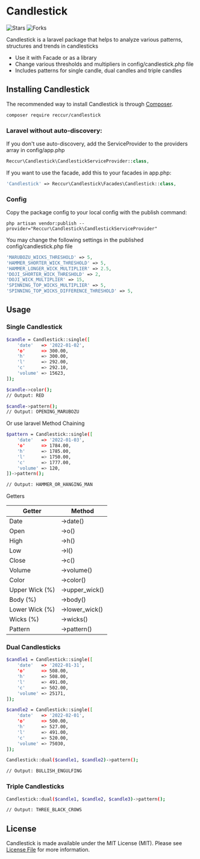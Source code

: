 # Candlestick

![Stars](https://img.shields.io/github/stars/reccur/candlestick-package)
![Forks](https://img.shields.io/github/forks/reccur/candlestick-package)

Candlestick is a laravel package that helps to analyze various patterns, structures and trends in candlesticks

- Use it with Facade or as a library
- Change various thresholds and multipliers in config/candlestick.php file
- Includes patterns for single candle, dual candles and triple candles

## Installing Candlestick

The recommended way to install Candlestick is through
[Composer](https://getcomposer.org/).

```bash
composer require reccur/candlestick
```

### Laravel without auto-discovery:
If you don't use auto-discovery, add the ServiceProvider to the providers array in config/app.php
```php
Reccur\Candlestick\CandlestickServiceProvider::class,
```
If you want to use the facade, add this to your facades in app.php:
```php
'Candlestick' => Reccur\Candlestick\Facades\Candlestick::class,
```

### Config
Copy the package config to your local config with the publish command:
```shell
php artisan vendor:publish --provider="Reccur\Candlestick\CandlestickServiceProvider"
```
You may change the following settings in the published config/candlestick.php file
```php
'MARUBOZU_WICKS_THRESHOLD' => 5,
'HAMMER_SHORTER_WICK_THRESHOLD' => 5,
'HAMMER_LONGER_WICK_MULTIPLIER' => 2.5,
'DOJI_SHORTER_WICK_THRESHOLD' => 2,
'DOJI_WICK_MULTIPLIER' => 15,
'SPINNING_TOP_WICKS_MULTIPLIER' => 5,
'SPINNING_TOP_WICKS_DIFFERENCE_THRESHOLD' => 5,
```

## Usage

### Single Candlestick
```bash
$candle = Candlestick::single([
    'date'   => '2022-01-02',
    'o'      => 300.00,
    'h'      => 300.00,
    'l'      => 292.00,
    'c'      => 292.10,
    'volume' => 15623,
]);

$candle->color();
// Output: RED

$candle->pattern();
// Output: OPENING_MARUBOZU
```
Or use laravel Method Chaining

```bash
$pattern = Candlestick::single([
    'date'   => '2022-01-03',
    'o'      => 1784.00,
    'h'      => 1785.00,
    'l'      => 1750.00,
    'c'      => 1777.00,
    'volume' => 120,
])->pattern();

// Output: HAMMER_OR_HANGING_MAN
```

Getters

| Getter | Method |
| ------ | ------ |
| Date | ->date() |
| Open | ->o() |
| High | ->h() |
| Low | ->l() |
| Close | ->c() |
| Volume | ->volume() |
| Color | ->color() |
| Upper Wick (%) | ->upper_wick() |
| Body (%) | ->body() |
| Lower Wick (%) | ->lower_wick() |
| Wicks (%) | ->wicks() |
| Pattern | ->pattern() |

### Dual Candlesticks

```bash
$candle1 = Candlestick::single([
    'date'   => '2022-01-31',
    'o'      => 508.00,
    'h'      => 508.00,
    'l'      => 491.00,
    'c'      => 502.00,
    'volume' => 25171,
]);

$candle2 = Candlestick::single([
    'date'   => '2022-02-01',
    'o'      => 500.00,
    'h'      => 527.00,
    'l'      => 491.00,
    'c'      => 520.00,
    'volume' => 75030,
]);

Candlestick::dual($candle1, $candle2)->pattern();

// Output: BULLISH_ENGULFING
```

### Triple Candlesticks

```bash
Candlestick::dual($candle1, $candle2, $candle3)->pattern();

// Output: THREE_BLACK_CROWS
```
## License

Candlestick is made available under the MIT License (MIT). Please see [License File](LICENSE) for more information.
